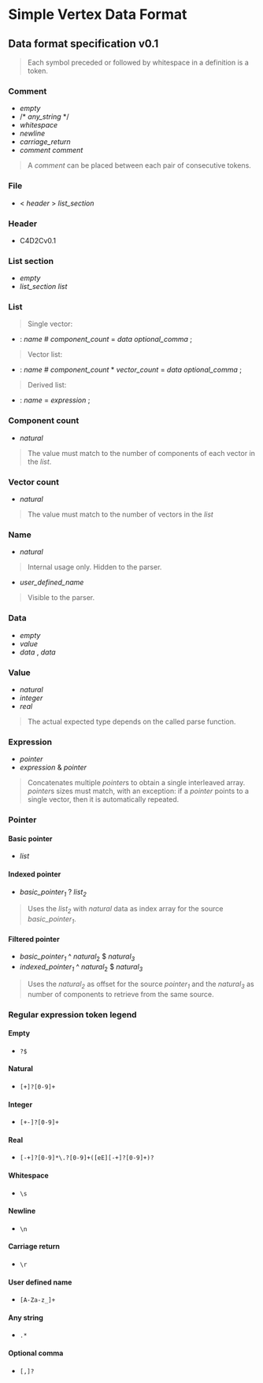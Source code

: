 # Simple Vertex Data Format
## Data format specification v0.1

> Each symbol preceded or followed by whitespace in a definition is a token.

### Comment
+ _empty_
+ /* _any_string_ */
+ _whitespace_
+ _newline_
+ _carriage_return_
+ _comment_ _comment_
> A _comment_ can be placed between each pair of consecutive tokens.

### File
+ < _header_ > _list_section_

### Header
+ C4D2Cv0.1

### List section
+ _empty_
+ _list_section_ _list_

### List
> Single vector:
+ : _name_ # _component_count_ = _data_ _optional_comma_ ;
> Vector list:
+ : _name_ # _component_count_ * _vector_count_ = _data_ _optional_comma_ ;
> Derived list:
+ : _name_ = _expression_ ;

### Component count
+ _natural_
> The value must match to the number of components of each vector in the _list_.

### Vector count
+ _natural_
> The value must match to the number of vectors in the _list_

### Name
+ _natural_
> Internal usage only. Hidden to the parser.
+ _user_defined_name_
> Visible to the parser.

### Data
+ _empty_
+ _value_
+ _data_ , _data_

### Value
+ _natural_
+ _integer_
+ _real_
> The actual expected type depends on the called parse function.

### Expression
+ _pointer_
+ _expression_ & _pointer_
> Concatenates multiple *pointer*s to obtain a single interleaved array.
*pointer*s sizes must match, with an exception: if a _pointer_ points to a single vector, then it is automatically repeated.

### Pointer

#### Basic pointer
+ _list_

#### Indexed pointer
+ _basic_pointer<sub>1</sub>_ ? _list<sub>2</sub>_
> Uses the _list<sub>2</sub>_ with _natural_ data as index array for the source _basic_pointer<sub>1</sub>_.

#### Filtered pointer
+ _basic_pointer<sub>1</sub>_ ^ _natural_<sub>2</sub> $ _natural<sub>3</sub>_
+ _indexed_pointer<sub>1</sub>_ ^ _natural_<sub>2</sub> $ _natural<sub>3</sub>_
> Uses the _natural<sub>2</sub>_ as offset for the source _pointer<sub>1</sub>_ and the _natural<sub>3</sub>_ as number of components to retrieve from the same source.

### Regular expression token legend

#### Empty
+ `?$`

#### Natural
+ `[+]?[0-9]+`

#### Integer
+ `[+-]?[0-9]+`

#### Real
+ `[-+]?[0-9]*\.?[0-9]+([eE][-+]?[0-9]+)?`

#### Whitespace
+ `\s`

#### Newline
+ `\n`

#### Carriage return
+ `\r`

#### User defined name
+ `[A-Za-z_]+`

#### Any string
+ `.*`

#### Optional comma
+ `[,]?`
